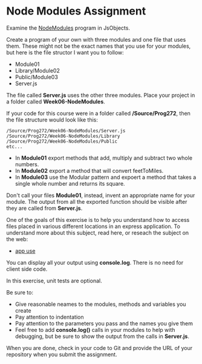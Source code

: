 Node Modules Assignment
===========

Examine the [NodeModules](https://github.com/charliecalvert/JsObjects/tree/master/JavaScript/NodeCode/NodeModules) program in JsObjects.

Create a program of your own with three modules and one file that uses
them. These might not be the exact names that you use for your modules,
but here is the file structor I want you to follow:

- Module01
- Library/Module02
- Public/Module03
- Server.js

The file called **Server.js** uses the other three modules. Place your
project in a folder called **Week06-NodeModules**.

If your code for this course were in a folder called **/Source/Prog272**, then
the file structure would look like this:

	/Source/Prog272/Week06-NodeModules/Server.js
	/Source/Prog272/Week06-NodeModules/Library
	/Source/Prog272/Week06-NodeModules/Public
	etc...

- In **Module01** export methods that add, multiply and subtract two whole numbers. 
- In **Module02** export a method that will convert feetToMiles.
- In **Module03** use the Modular pattern and expoert a method that takes a single whole number and returns its square.

Don't call your files **Module01**, instead, invent an appropriate 
name for your module. The output from all the exported function 
should be visible after they are called from **Server.js**.

One of the goals of this exercise is to help you understand how to access
files placed in various different locations in an express application.
To understand more about this subject, read here, or reseach the subject
on the web:

- [app use](http://www.elvenware.com/charlie/development/web/JavaScript/NodeJs.html#using-a-directory-with-app.use)

You can display all your output using **console.log**. There is no need
for client side code.

In this exercise, unit tests are optional.

Be sure to:

- Give reasonable neames to the modules, methods and variables you create
- Pay attention to indentation
- Pay attention to the parameters you pass and the names you give them
- Feel free to add **console.log()** calls in your modules to help with
debugging, but be sure to show the output from the calls in **Server.js**.

When you are done, check in your code to Git and provide the URL of your
repository when you submit the assignment.

